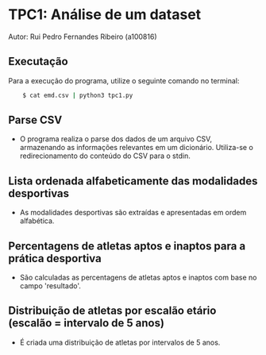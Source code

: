
# TPC1: Análise de um dataset

Autor: Rui Pedro Fernandes Ribeiro (a100816)


## Executação
Para a execução do programa, utilize o seguinte comando no terminal:

```bash
    $ cat emd.csv | python3 tpc1.py
```


## Parse CSV
- O programa realiza o parse dos dados de um arquivo CSV, armazenando as informações relevantes em um dicionário. Utiliza-se o redirecionamento do conteúdo do CSV para o stdin.

## Lista ordenada alfabeticamente das modalidades desportivas
- As modalidades desportivas são extraídas e apresentadas em ordem alfabética.

## Percentagens de atletas aptos e inaptos para a prática desportiva
- São calculadas as percentagens de atletas aptos e inaptos com base no campo 'resultado'.

## Distribuição de atletas por escalão etário (escalão = intervalo de 5 anos)
- É criada uma distribuição de atletas por intervalos de 5 anos.

